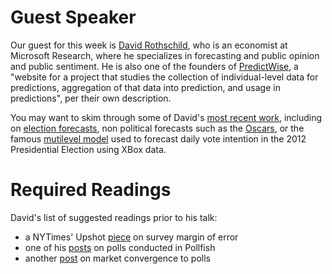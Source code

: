 # Guest Speaker

Our guest for this week is [David Rothschild](http://researchdmr.com/), who is an economist at Microsoft Research, where he specializes in forecasting and public opinion and public sentiment. He is also one of the founders of [PredictWise](http://predictwise.com/), a "website for a project that studies the collection of individual-level data for predictions, aggregation of that data into prediction, and usage in predictions", per their own description.

You may want to skim through some of David's [most recent work](http://researchdmr.com/research/), including on [election forecasts](http://researchdmr.com/RothschildPOQ2009.pdf), non political forecasts such as the [Oscars](http://www.ubplj.org/index.php/jpm/article/view/1048), or the famous [mutilevel model](http://www.sciencedirect.com/science/article/pii/S0169207014000879) used to forecast daily vote intention in the 2012 Presidential Election using XBox data. 


# Required Readings

David's list of suggested readings prior to his talk:

* a NYTimes' Upshot [piece](https://www.nytimes.com/2016/10/06/upshot/when-you-hear-the-margin-of-error-is-plus-or-minus-3-percent-think-7-instead.html?_r=0) on survey margin of error 
* one of his [posts](http://predictwise.com/blog/2016/11/pollfish-election-2016/) on polls conducted in Pollfish 
* another [post](http://predictwise.com/blog/2016/11/markets-converge-to-polls/) on market convergence to polls
